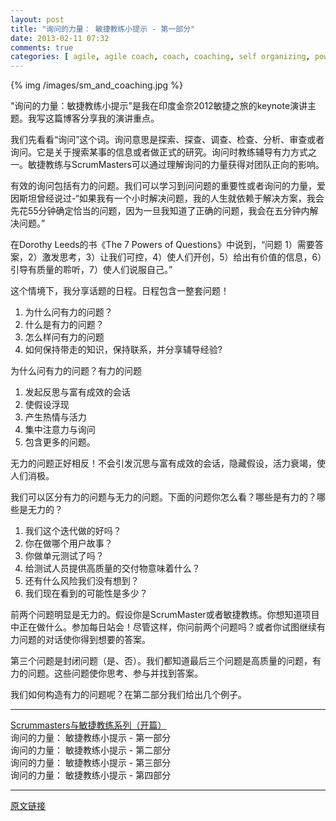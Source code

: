 ```yaml
---
layout: post
title: "询问的力量： 敏捷教练小提示 - 第一部分"
date: 2013-02-11 07:32
comments: true
categories: [ agile, agile coach, coach, coaching, self organizing, power of inquiry, Ken Schwaber, Jeff Sutherlan, Scrum Guide, agile tour ]
---
```


{% img /images/sm_and_coaching.jpg %}

"询问的力量：敏捷教练小提示"是我在印度金奈2012敏捷之旅的keynote演讲主题。我写这篇博客分享我的演讲重点。

我们先看看“询问”这个词。询问意思是探索、探查、调查、检查、分析、审查或者询问。它是关于搜索某事的信息或者做正式的研究。询问时教练辅导有力方式之一。敏捷教练与ScrumMasters可以通过理解询问的力量获得对团队正向的影响。

有效的询问包括有力的问题。我们可以学习到问问题的重要性或者询问的力量，爱因斯坦曾经说过-“如果我有一个小时解决问题，我的人生就依赖于解决方案，我会先花55分钟确定恰当的问题，因为一旦我知道了正确的问题，我会在五分钟内解决问题。”

在Dorothy Leeds的书《The 7 Powers of Questions》中说到，“问题  1）需要答案，2）激发思考，3）让我们可控，4）使人们开创，5）给出有价值的信息，6）引导有质量的聆听，7）使人们说服自己。”

这个情境下，我分享话题的日程。日程包含一整套问题！

1. 为什么问有力的问题？
2. 什么是有力的问题？
3. 怎么样问有力的问题
4. 如何保持带走的知识，保持联系，并分享辅导经验?

为什么问有力的问题？有力的问题  

1. 发起反思与富有成效的会话
2. 使假设浮现
3. 产生热情与活力
4. 集中注意力与询问
5. 包含更多的问题。

无力的问题正好相反！不会引发沉思与富有成效的会话，隐藏假设，活力衰竭，使人们消极。

我们可以区分有力的问题与无力的问题。下面的问题你怎么看？哪些是有力的？哪些是无力的？

1. 我们这个迭代做的好吗？
2. 你在做哪个用户故事？
3. 你做单元测试了吗？
4. 给测试人员提供高质量的交付物意味着什么？
5. 还有什么风险我们没有想到？
6. 我们现在看到的可能性是多少？

前两个问题明显是无力的。假设你是ScrumMaster或者敏捷教练。你想知道项目中正在做什么。参加每日站会！尽管这样，你问前两个问题吗？或者你试图继续有力问题的对话使你得到想要的答案。

第三个问题是封闭问题（是、否）。我们都知道最后三个问题是高质量的问题，有力的问题。这些问题使你思考、参与并找到答案。

我们如何构造有力的问题呢？在第二部分我们给出几个例子。

---
[Scrummasters与敏捷教练系列（开篇）](http://bobjiang.com/blog/2013/02/10/scrummaster-and-coach-opening/)  
询问的力量： 敏捷教练小提示 - 第一部分  
询问的力量： 敏捷教练小提示 - 第二部分  
询问的力量： 敏捷教练小提示 - 第三部分  
询问的力量： 敏捷教练小提示 - 第四部分  

---
[原文链接](http://se-thoughtograph.blogspot.in/2012/10/the-power-of-inquiry-coaching-tips-for.html)